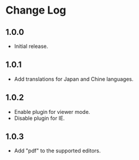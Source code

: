 # Change Log

## 1.0.0

* Initial release.

## 1.0.1

* Add translations for Japan and Chine languages.

## 1.0.2

* Enable plugin for viewer mode.
* Disable plugin for IE.

## 1.0.3

* Add "pdf" to the supported editors.